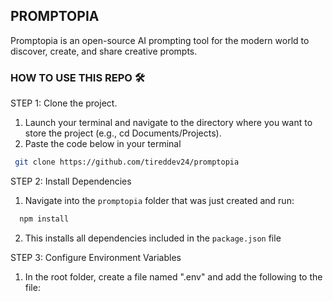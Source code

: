 ## PROMPTOPIA 
Promptopia is an open-source AI prompting tool for the modern world to discover, create, and share creative prompts.

### HOW TO USE THIS REPO 🛠️
STEP 1: Clone the project.
   1. Launch your terminal and navigate to the directory where you want to store the project (e.g., cd Documents/Projects).
   2. Paste the code below in your terminal
   ```bash
    git clone https://github.com/tireddev24/promptopia
   ```
STEP 2: Install Dependencies
  1. Navigate into the `promptopia` folder that was just created and run: 
  ```bash
    npm install
  ```
  2. This installs all dependencies included in the `package.json` file

STEP 3: Configure Environment Variables
  1. In the root folder, create a file named ".env" and add the following to the file:
 
         
      
    
